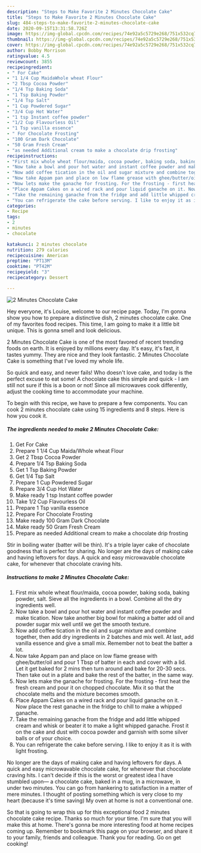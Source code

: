 ```yaml
---
description: "Steps to Make Favorite 2 Minutes Chocolate Cake"
title: "Steps to Make Favorite 2 Minutes Chocolate Cake"
slug: 484-steps-to-make-favorite-2-minutes-chocolate-cake
date: 2020-09-15T13:31:58.726Z
image: https://img-global.cpcdn.com/recipes/74e92a5c5729e268/751x532cq70/2-minutes-chocolate-cake-recipe-main-photo.jpg
thumbnail: https://img-global.cpcdn.com/recipes/74e92a5c5729e268/751x532cq70/2-minutes-chocolate-cake-recipe-main-photo.jpg
cover: https://img-global.cpcdn.com/recipes/74e92a5c5729e268/751x532cq70/2-minutes-chocolate-cake-recipe-main-photo.jpg
author: Bobby Morrison
ratingvalue: 4.5
reviewcount: 3855
recipeingredient:
- " For Cake"
- "1 1/4 Cup MaidaWhole wheat Flour"
- "2 Tbsp Cocoa Powder"
- "1/4 Tsp Baking Soda"
- "1 Tsp Baking Powder"
- "1/4 Tsp Salt"
- "1 Cup Powdered Sugar"
- "3/4 Cup Hot Water"
- "1 tsp Instant coffee powder"
- "1/2 Cup Flavourless Oil"
- "1 Tsp vanilla essence"
- " For Chocolate Frosting"
- "100 Gram Dark Chocolate"
- "50 Gram Fresh Cream"
- "as needed Additional cream to make a chocolate drip frosting"
recipeinstructions:
- "First mix whole wheat flour/maida, cocoa powder, baking soda, baking powder, salt. Sieve all the ingredients in a bowl. Combine all the dry ingredients well."
- "Now take a bowl and pour hot water and instant coffee powder and make tication. Now take another big bowl for making a batter add oil and powder sugar mix well until we get the smooth texture."
- "Now add coffee tication in the oil and sugar mixture and combine together, then add dry ingredients in 2 batches and mix well. At last, add vanilla essence and give a small mix. Remember not to beat the batter a lot."
- "Now take Appam pan and place on low flame grease with ghee/butter/oil and pour 1 Tbsp of batter in each and cover with a lid. Let it get baked for 2 mins then turn around and bake for 20-30 secs. Then take out in a plate and bake the rest of the batter, in the same way."
- "Now lets make the ganache for frosting. For the frosting - first heat the fresh cream and pour it on chopped chocolate. Mix it so that the chocolate melts and the mixture becomes smooth."
- "Place Appam Cakes on a wired rack and pour liquid ganache on it. Now place the rest ganache in the fridge to chill to make a whipped ganache."
- "Take the remaining ganache from the fridge and add little whipped cream and whisk or beater it to make a light whipped ganache. Frost it on the cake and dust with cocoa powder and garnish with some silver balls or of your choice."
- "You can refrigerate the cake before serving. I like to enjoy it as it is with light frosting."
categories:
- Recipe
tags:
- 2
- minutes
- chocolate

katakunci: 2 minutes chocolate 
nutrition: 279 calories
recipecuisine: American
preptime: "PT13M"
cooktime: "PT42M"
recipeyield: "3"
recipecategory: Dessert

---
```



![2 Minutes Chocolate Cake](https://img-global.cpcdn.com/recipes/74e92a5c5729e268/751x532cq70/2-minutes-chocolate-cake-recipe-main-photo.jpg)

Hey everyone, it's Louise, welcome to our recipe page. Today, I'm gonna show you how to prepare a distinctive dish, 2 minutes chocolate cake. One of my favorites food recipes. This time, I am going to make it a little bit unique. This is gonna smell and look delicious.

2 Minutes Chocolate Cake is one of the most favored of recent trending foods on earth. It is enjoyed by millions every day. It's easy, it's fast, it tastes yummy. They are nice and they look fantastic. 2 Minutes Chocolate Cake is something that I've loved my whole life.

So quick and easy, and never fails! Who doesn&#39;t love cake, and today is the perfect excuse to eat some! A chocolate cake this simple and quick - I am still not sure if this is a boon or not! Since all microwaves cook differently, adjust the cooking time to accommodate your machine.


To begin with this recipe, we have to prepare a few components. You can cook 2 minutes chocolate cake using 15 ingredients and 8 steps. Here is how you cook it.

<!--inarticleads1-->

##### The ingredients needed to make 2 Minutes Chocolate Cake:

1. Get  For Cake
1. Prepare 1 1/4 Cup Maida/Whole wheat Flour
1. Get 2 Tbsp Cocoa Powder
1. Prepare 1/4 Tsp Baking Soda
1. Get 1 Tsp Baking Powder
1. Get 1/4 Tsp Salt
1. Prepare 1 Cup Powdered Sugar
1. Prepare 3/4 Cup Hot Water
1. Make ready 1 tsp Instant coffee powder
1. Take 1/2 Cup Flavourless Oil
1. Prepare 1 Tsp vanilla essence
1. Prepare  For Chocolate Frosting
1. Make ready 100 Gram Dark Chocolate
1. Make ready 50 Gram Fresh Cream
1. Prepare as needed Additional cream to make a chocolate drip frosting


Stir in boiling water (batter will be thin). It&#39;s a triple layer cake of chocolate goodness that is perfect for sharing. No longer are the days of making cake and having leftovers for days. A quick and easy microwavable chocolate cake, for whenever that chocolate craving hits. 

<!--inarticleads2-->

##### Instructions to make 2 Minutes Chocolate Cake:

1. First mix whole wheat flour/maida, cocoa powder, baking soda, baking powder, salt. Sieve all the ingredients in a bowl. Combine all the dry ingredients well.
1. Now take a bowl and pour hot water and instant coffee powder and make tication. Now take another big bowl for making a batter add oil and powder sugar mix well until we get the smooth texture.
1. Now add coffee tication in the oil and sugar mixture and combine together, then add dry ingredients in 2 batches and mix well. At last, add vanilla essence and give a small mix. Remember not to beat the batter a lot.
1. Now take Appam pan and place on low flame grease with ghee/butter/oil and pour 1 Tbsp of batter in each and cover with a lid. Let it get baked for 2 mins then turn around and bake for 20-30 secs. Then take out in a plate and bake the rest of the batter, in the same way.
1. Now lets make the ganache for frosting. For the frosting - first heat the fresh cream and pour it on chopped chocolate. Mix it so that the chocolate melts and the mixture becomes smooth.
1. Place Appam Cakes on a wired rack and pour liquid ganache on it. - Now place the rest ganache in the fridge to chill to make a whipped ganache.
1. Take the remaining ganache from the fridge and add little whipped cream and whisk or beater it to make a light whipped ganache. Frost it on the cake and dust with cocoa powder and garnish with some silver balls or of your choice.
1. You can refrigerate the cake before serving. I like to enjoy it as it is with light frosting.


No longer are the days of making cake and having leftovers for days. A quick and easy microwavable chocolate cake, for whenever that chocolate craving hits. I can&#39;t decide if this is the worst or greatest idea I have stumbled upon— a chocolate cake, baked in a mug, in a microwave, in under two minutes. You can go from hankering to satisfaction in a matter of mere minutes. I thought of posting something which is very close to my heart (because it&#39;s time saving) My oven at home is not a conventional one. 

So that is going to wrap this up for this exceptional food 2 minutes chocolate cake recipe. Thanks so much for your time. I'm sure that you will make this at home. There's gonna be more interesting food at home recipes coming up. Remember to bookmark this page on your browser, and share it to your family, friends and colleague. Thank you for reading. Go on get cooking!
